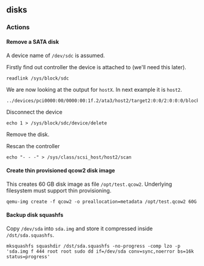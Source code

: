 ## disks

### Actions

#### Remove a SATA disk
A device name of `/dev/sdc` is assumed.

Firstly find out controller the device is attached to (we'll need this later).
```
readlink /sys/block/sdc
```
We are now looking at the output for `hostX`. In next example it is `host2`.
```
../devices/pci0000:00/0000:00:1f.2/ata3/host2/target2:0:0/2:0:0:0/block/sdc
```
Disconnect the device
```
echo 1 > /sys/block/sdc/device/delete
```
Remove the disk.

Rescan the controller
```
echo "- - -" > /sys/class/scsi_host/host2/scan
```

#### Create thin provisioned qcow2 disk image

This creates 60 GB disk image as file `/opt/test.qcow2`. Underlying filesystem must support thin provisioning.
```
qemu-img create -f qcow2 -o preallocation=metadata /opt/test.qcow2 60G
```

#### Backup disk squashfs
Copy `/dev/sda` into `sda.img` and store it compressed inside `/dst/sda.squashfs`.
```
mksquashfs squashdir /dst/sda.squashfs -no-progress -comp lzo -p 'sda.img f 444 root root sudo dd if=/dev/sda conv=sync,noerror bs=16k status=progress'
```